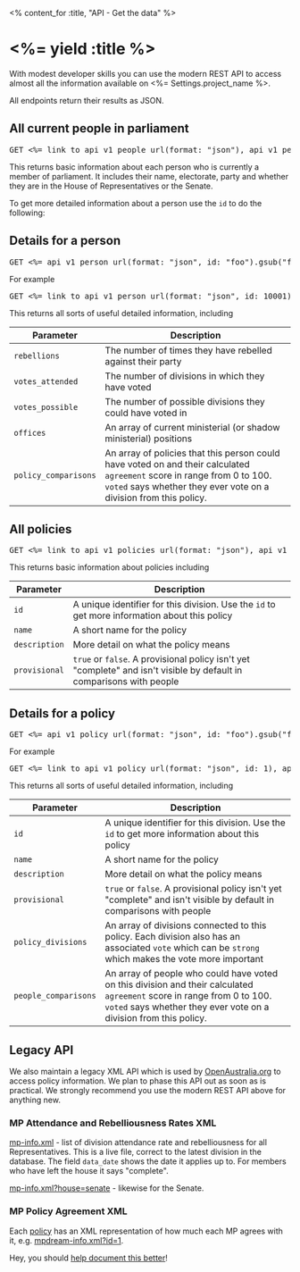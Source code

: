 <% content_for :title, "API - Get the data" %>

# <%= yield :title %>

With modest developer skills you can use the modern REST API to access almost all the information available
on <%= Settings.project_name %>.

All endpoints return their results as JSON.

## All current people in parliament

<pre>GET <%= link_to api_v1_people_url(format: "json"), api_v1_people_url(format: "json") %></pre>

This returns basic information about each person who is currently a member of parliament. It
includes their name, electorate, party and whether they are in the House of Representatives or the
Senate.

To get more detailed information about a person use the `id` to do the following:

## Details for a person

<pre>GET <%= api_v1_person_url(format: "json", id: "foo").gsub("foo", "[id]") %></pre>

For example

<pre>GET <%= link_to api_v1_person_url(format: "json", id: 10001), api_v1_person_url(format: "json", id: 10001) %></pre>

This returns all sorts of useful detailed information, including

<table class="table">
  <thead>
    <tr>
      <th>Parameter</th>
      <th>Description</th>
    </tr>
  </thead>
  <tbody>
    <tr>
      <td><code>rebellions</code></td>
      <td>The number of times they have rebelled against their party</td>
    </tr>
    <tr>
      <td><code>votes_attended</code></td>
      <td>The number of divisions in which they have voted</td>
    </tr>
    <tr>
      <td><code>votes_possible</code></td>
      <td>The number of possible divisions they could have voted in</td>
    </tr>
    <tr>
      <td><code>offices</code></td>
      <td>An array of current ministerial (or shadow ministerial) positions</td>
    </tr>
    <tr>
      <td><code>policy_comparisons</code></td>
      <td>An array of policies that this person could have voted on and their calculated <code>agreement</code>
      score in range from 0 to 100. <code>voted</code> says whether they ever vote on a division from this policy.</td>
    </tr>
  </tbody>
</table>

## All policies

<pre>GET <%= link_to api_v1_policies_url(format: "json"), api_v1_policies_url(format: "json") %></pre>

This returns basic information about policies including

<table class="table">
  <thead>
    <tr>
      <th>Parameter</th>
      <th>Description</th>
    </tr>
  </thead>
  <tbody>
    <tr>
      <td><code>id</code></td>
      <td>A unique identifier for this division. Use the <code>id</code> to get more information about this policy</td>
    </tr>
    <tr>
      <td><code>name</code></td>
      <td>A short name for the policy</td>
    </tr>
    <tr>
      <td><code>description</code></td>
      <td>More detail on what the policy means</td>
    </tr>
    <tr>
      <td><code>provisional</code></td>
      <td><code>true</code> or <code>false</code>. A provisional policy isn't yet "complete" and isn't visible by default in comparisons with people</td>
    </tr>
  </tbody>
</table>

## Details for a policy

<pre>GET <%= api_v1_policy_url(format: "json", id: "foo").gsub("foo", "[id]") %></pre>

For example

<pre>GET <%= link_to api_v1_policy_url(format: "json", id: 1), api_v1_policy_url(format: "json", id: 1) %></pre>

This returns all sorts of useful detailed information, including

<table class="table">
  <thead>
    <tr>
      <th>Parameter</th>
      <th>Description</th>
    </tr>
  </thead>
  <tbody>
    <tr>
      <td><code>id</code></td>
      <td>A unique identifier for this division. Use the <code>id</code> to get more information about this policy</td>
    </tr>
    <tr>
      <td><code>name</code></td>
      <td>A short name for the policy</td>
    </tr>
    <tr>
      <td><code>description</code></td>
      <td>More detail on what the policy means</td>
    </tr>
    <tr>
      <td><code>provisional</code></td>
      <td><code>true</code> or <code>false</code>. A provisional policy isn't yet "complete" and isn't visible by default in comparisons with people</td>
    </tr>
    <tr>
      <td><code>policy_divisions</code></td>
      <td>An array of divisions connected to this policy. Each division also has an associated <code>vote</code> which can be <code>strong</code> which makes the vote more important</td>
    </tr>
    <tr>
      <td><code>people_comparisons</code></td>
      <td>An array of people who could have voted on this division and their calculated <code>agreement</code>
      score in range from 0 to 100. <code>voted</code> says whether they ever vote on a division from this policy.</td></td>
    </tr>
  </tbody>
</table>

## Legacy API

We also maintain a legacy XML API which is used by [OpenAustralia.org](http://www.openaustralia.org) to
access policy information. We plan to phase this API out as soon as is practical. We strongly recommend
you use the modern REST API above for anything new.

### MP Attendance and Rebelliousness Rates XML

[mp-info.xml](<%= mp_info_feed_path(format: :xml) %>) - list of division
attendance rate and rebelliousness for all Representatives. This is a live
file, correct to the latest division in the database. The field `data_date`
shows the date it applies up to. For members who have left the house it says
"complete".

[mp-info.xml?house=senate](<%= mp_info_feed_path(format: :xml, house: :senate) %>) -
likewise for the Senate.

### MP Policy Agreement XML

Each [policy](<%= policies_path %>) has an XML representation of how much
each MP agrees with it, e.g. [mpdream-info.xml?id=1](<%= mpdream_info_feed_path(id: 1, format: :xml) %>).

Hey, you should [help document this better](https://github.com/openaustralia/publicwhip/blob/test/app/views/help/data.md)!
